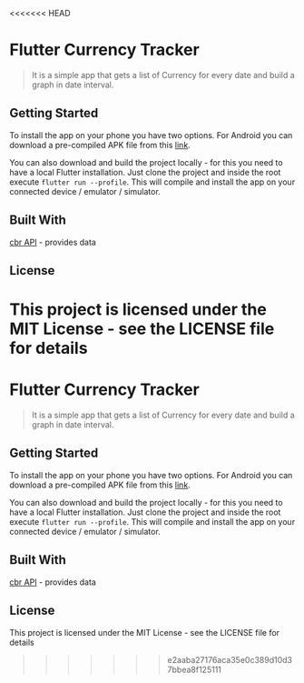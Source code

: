 <<<<<<< HEAD
# Flutter Currency Tracker

> It is a simple app that gets a list of Currency for every date and build a graph in date interval.

## Getting Started

To install the app on your phone you have two options. For Android you can download a pre-compiled
APK file from this [link](https://github.com/egbred/flutter-currency-tracker/releases/download/1.0.0/app-release.apk).

You can also download and build the project locally - for this you need to have a local Flutter installation.
Just clone the project and inside the root execute `flutter run --profile`.
This will compile and install the app on your connected device / emulator / simulator.

## Built With

[cbr API](http://www.cbr.ru/development/sxml/) - provides data

## License

This project is licensed under the MIT License - see the LICENSE file for details
=======
# Flutter Currency Tracker

> It is a simple app that gets a list of Currency for every date and build a graph in date interval.

## Getting Started

To install the app on your phone you have two options. For Android you can download a pre-compiled 
APK file from this [link](https://github.com/egbred/flutter-currency-tracker/releases/download/1.0.0/app-release.apk).

You can also download and build the project locally - for this you need to have a local Flutter installation. 
Just clone the project and inside the root execute `flutter run --profile`.
This will compile and install the app on your connected device / emulator / simulator.

## Built With

[cbr API](http://www.cbr.ru/development/sxml/) - provides data

## License

This project is licensed under the MIT License - see the LICENSE file for details
>>>>>>> e2aaba27176aca35e0c389d10d37bbea8f125111
